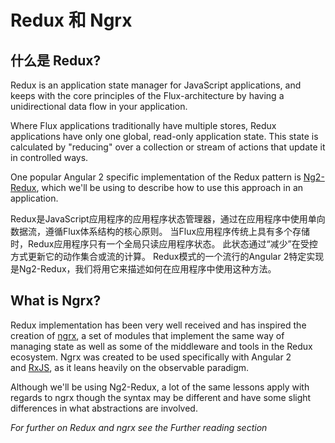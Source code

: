# Redux 和 Ngrx

## 什么是 Redux?

Redux is an application state manager for JavaScript applications, and keeps with the core principles of the Flux-architecture by having a unidirectional data flow in your application.

Where Flux applications traditionally have multiple stores, Redux applications have only one global, read-only application state. This state is calculated by "reducing" over a collection or stream of actions that update it in controlled ways.

One popular Angular 2 specific implementation of the Redux pattern is [Ng2-Redux](https://github.com/wbuchwalter/ng2-redux), which we'll be using to describe how to use this approach in an application.

Redux是JavaScript应用程序的应用程序状态管理器，通过在应用程序中使用单向数据流，遵循Flux体系结构的核心原则。
当Flux应用程序传统上具有多个存储时，Redux应用程序只有一个全局只读应用程序状态。 此状态通过“减少”在受控方式更新它的动作集合或流的计算。
Redux模式的一个流行的Angular 2特定实现是Ng2-Redux，我们将用它来描述如何在应用程序中使用这种方法。

## What is Ngrx?

Redux implementation has been very well received and has inspired the creation of [ngrx](https://github.com/ngrx), a set of modules that implement the same way of managing state as well as some of the middleware and tools in the Redux ecosystem. Ngrx was created to be used specifically with Angular 2 and [RxJS](https://github.com/Reactive-Extensions/RxJS), as it leans heavily on the observable paradigm.

Although we'll be using Ng2-Redux, a lot of the same lessons apply with regards to ngrx though the syntax may be different and have some slight differences in what abstractions are involved.

*For further on Redux and ngrx see the Further reading section*